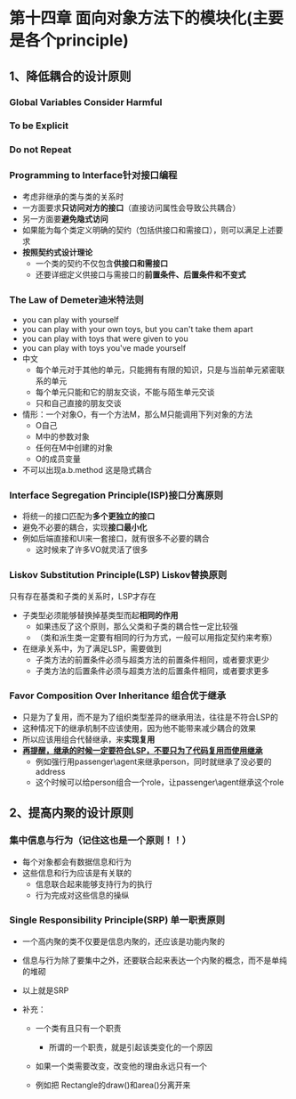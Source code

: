 # 第十四章 面向对象方法下的模块化(主要是各个principle)

## 1、降低耦合的设计原则

### Global Variables Consider Harmful

### To be Explicit

### Do not Repeat

### Programming to Interface针对接口编程

- 考虑非继承的类与类的关系时
- 一方面要求**只访问对方的接口**（直接访问属性会导致公共耦合）
- 另一方面要**避免隐式访问**
- 如果能为每个类定义明确的契约（包括供接口和需接口），则可以满足上述要求
- **按照契约式设计理论**
  - 一个类的契约不仅包含**供接口和需接口**
  - 还要详细定义供接口与需接口的**前置条件、后置条件和不变式**

### The Law of Demeter迪米特法则

- you can play with yourself
- you can play with your own toys, but you can't take them apart
- you can play with toys that were given to you
- you can play with toys you've made yourself
- 中文
  - 每个单元对于其他的单元，只能拥有有限的知识，只是与当前单元紧密联系的单元
  - 每个单元只能和它的朋友交谈，不能与陌生单元交谈
  - 只和自己直接的朋友交谈
- 情形：一个对象O，有一个方法M，那么M只能调用下列对象的方法
  - O自己
  - M中的参数对象
  - 任何在M中创建的对象
  - O的成员变量
- 不可以出现a.b.method  这是隐式耦合

### Interface Segregation Principle(ISP)接口分离原则

- 将统一的接口匹配为**多个更独立的接口**
- 避免不必要的耦合，实现**接口最小化**
- 例如后端直接和UI来一套接口，就有很多不必要的耦合
  - 这时候来了许多VO就灵活了很多

### Liskov Substitution Principle(LSP) Liskov替换原则

只有存在基类和子类的关系时，LSP才存在

- 子类型必须能够替换掉基类型而起**相同的作用**
  - 如果违反了这个原则，那么父类和子类的耦合性一定比较强
  - （类和派生类一定要有相同的行为方式，一般可以用指定契约来考察）
- 在继承关系中，为了满足LSP，需要做到
  - 子类方法的前置条件必须与超类方法的前置条件相同，或者要求更少
  - 子类方法的后置条件必须与超类方法的后置条件相同，或者要求更多

### Favor Composition Over Inheritance 组合优于继承

- 只是为了复用，而不是为了组织类型差异的继承用法，往往是不符合LSP的
- 这种情况下的继承机制不应该使用，因为他不能带来减少耦合的效果
- 所以应该用组合代替继承，来**实现复用**
- **<u>再提醒，继承的时候一定要符合LSP，不要只为了代码复用而使用继承</u>**
  - 例如强行用passenger\agent来继承person，同时就继承了没必要的address
  - 这个时候可以给person组合一个role，让passenger\agent继承这个role

## 2、提高内聚的设计原则

### 集中信息与行为（记住这也是一个原则！！）

- 每个对象都会有数据信息和行为
- 这些信息和行为应该是有关联的
  - 信息联合起来能够支持行为的执行
  - 行为完成对这些信息的操纵

### Single Responsibility Principle(SRP) 单一职责原则

- 一个高内聚的类不仅要是信息内聚的，还应该是功能内聚的

- 信息与行为除了要集中之外，还要联合起来表达一个内聚的概念，而不是单纯的堆砌

- 以上就是SRP

- 补充：

  - 一个类有且只有一个职责

    - 所谓的一个职责，就是引起该类变化的一个原因

  - 如果一个类需要改变，改变他的理由永远只有一个

  - 例如把 Rectangle的draw()和area()分离开来

    


